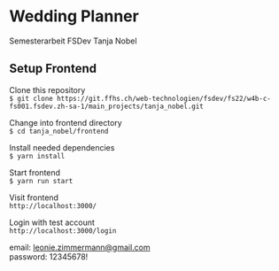 # Wedding Planner
Semesterarbeit FSDev Tanja Nobel

## Setup Frontend
Clone this repository<br>
`$ git clone https://git.ffhs.ch/web-technologien/fsdev/fs22/w4b-c-fs001.fsdev.zh-sa-1/main_projects/tanja_nobel.git`

Change into frontend directory<br>
`$ cd tanja_nobel/frontend`

Install needed dependencies<br>
`$ yarn install`

Start frontend<br>
`$ yarn run start`

Visit frontend<br>
`http://localhost:3000/`

Login with test account<br>
`http://localhost:3000/login`

email:
leonie.zimmermann@gmail.com<br>
password:
12345678!
